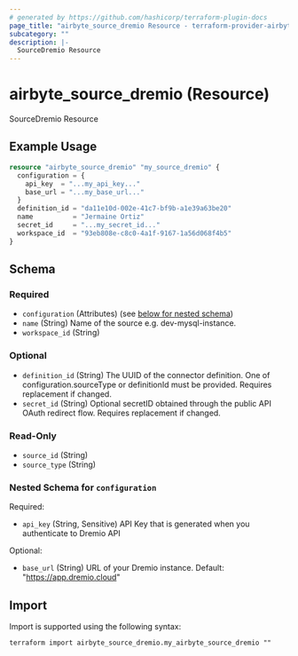 ```yaml
---
# generated by https://github.com/hashicorp/terraform-plugin-docs
page_title: "airbyte_source_dremio Resource - terraform-provider-airbyte"
subcategory: ""
description: |-
  SourceDremio Resource
---
```


# airbyte_source_dremio (Resource)

SourceDremio Resource

## Example Usage

```terraform
resource "airbyte_source_dremio" "my_source_dremio" {
  configuration = {
    api_key  = "...my_api_key..."
    base_url = "...my_base_url..."
  }
  definition_id = "da11e10d-002e-41c7-bf9b-a1e39a63be20"
  name          = "Jermaine Ortiz"
  secret_id     = "...my_secret_id..."
  workspace_id  = "93eb808e-c8c0-4a1f-9167-1a56d068f4b5"
}
```

<!-- schema generated by tfplugindocs -->
## Schema

### Required

- `configuration` (Attributes) (see [below for nested schema](#nestedatt--configuration))
- `name` (String) Name of the source e.g. dev-mysql-instance.
- `workspace_id` (String)

### Optional

- `definition_id` (String) The UUID of the connector definition. One of configuration.sourceType or definitionId must be provided. Requires replacement if changed.
- `secret_id` (String) Optional secretID obtained through the public API OAuth redirect flow. Requires replacement if changed.

### Read-Only

- `source_id` (String)
- `source_type` (String)

<a id="nestedatt--configuration"></a>
### Nested Schema for `configuration`

Required:

- `api_key` (String, Sensitive) API Key that is generated when you authenticate to Dremio API

Optional:

- `base_url` (String) URL of your Dremio instance. Default: "https://app.dremio.cloud"

## Import

Import is supported using the following syntax:

```shell
terraform import airbyte_source_dremio.my_airbyte_source_dremio ""
```

